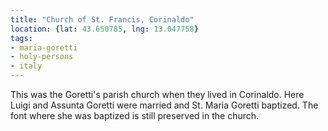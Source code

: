 ```yaml
---
title: "Church of St. Francis, Corinaldo"
location: {lat: 43.650785, lng: 13.047758}
tags:
- maria-goretti
- holy-persons
- italy
---
```


This was the Goretti's parish church when they lived in Corinaldo.  Here Luigi and Assunta Goretti were married and St. Maria Goretti baptized.  The font where she was baptized is still preserved in the church.
